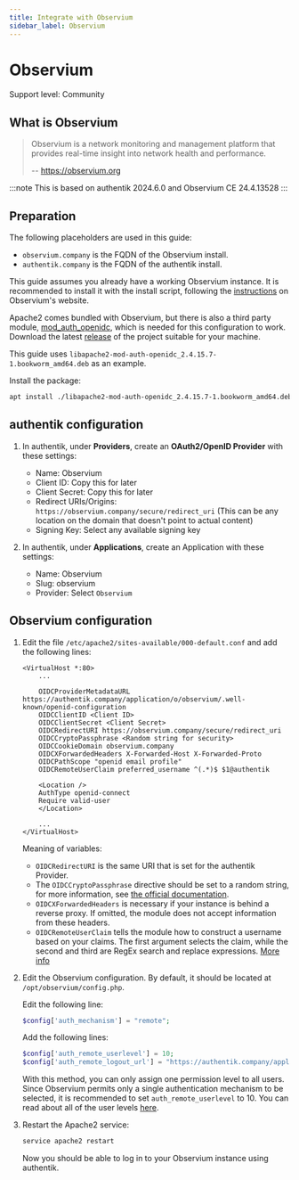 ```yaml
---
title: Integrate with Observium
sidebar_label: Observium
---
```


# Observium

<span class="badge badge--secondary">Support level: Community</span>

## What is Observium

> Observium is a network monitoring and management platform that provides real-time insight into network health and performance.
>
> -- https://observium.org

:::note
This is based on authentik 2024.6.0 and Observium CE 24.4.13528
:::

## Preparation

The following placeholders are used in this guide:

- `observium.company` is the FQDN of the Observium install.
- `authentik.company` is the FQDN of the authentik install.

This guide assumes you already have a working Observium instance. It is recommended to install it with the install script, following the [instructions](https://docs.observium.org/) on Observium's website.

Apache2 comes bundled with Observium, but there is also a third party module, [mod_auth_openidc](https://github.com/OpenIDC/mod_auth_openidc), which is needed for this configuration to work.
Download the latest [release](https://github.com/OpenIDC/mod_auth_openidc/releases) of the project suitable for your machine.

This guide uses `libapache2-mod-auth-openidc_2.4.15.7-1.bookworm_amd64.deb` as an example.

Install the package:

```bash
apt install ./libapache2-mod-auth-openidc_2.4.15.7-1.bookworm_amd64.deb
```

## authentik configuration

1. In authentik, under **Providers**, create an **OAuth2/OpenID Provider** with these settings:

    - Name: Observium
    - Client ID: Copy this for later
    - Client Secret: Copy this for later
    - Redirect URIs/Origins: `https://observium.company/secure/redirect_uri` (This can be any location on the domain that doesn't point to actual content)
    - Signing Key: Select any available signing key

2. In authentik, under **Applications**, create an Application with these settings:

    - Name: Observium
    - Slug: observium
    - Provider: Select `Observium`

## Observium configuration

1. Edit the file `/etc/apache2/sites-available/000-default.conf` and add the following lines:

    ```apacheconf
    <VirtualHost *:80>
        ...

        OIDCProviderMetadataURL https://authentik.company/application/o/observium/.well-known/openid-configuration
        OIDCClientID <Client ID>
        OIDCClientSecret <Client Secret>
        OIDCRedirectURI https://observium.company/secure/redirect_uri
        OIDCCryptoPassphrase <Random string for security>
        OIDCCookieDomain observium.company
        OIDCXForwardedHeaders X-Forwarded-Host X-Forwarded-Proto
        OIDCPathScope "openid email profile"
        OIDCRemoteUserClaim preferred_username ^(.*)$ $1@authentik

        <Location />
        AuthType openid-connect
        Require valid-user
        </Location>

        ...
    </VirtualHost>
    ```

    Meaning of variables:

    - `OIDCRedirectURI` is the same URI that is set for the authentik Provider.
    - The `OIDCCryptoPassphrase` directive should be set to a random string, for more information, see [the official documentation](https://github.com/OpenIDC/mod_auth_openidc/blob/9c0909af71eb52283f4d3797e55d1efef64966f2/auth_openidc.conf#L15).
    - `OIDCXForwardedHeaders` is necessary if your instance is behind a reverse proxy. If omitted, the module does not accept information from these headers.
    - `OIDCRemoteUserClaim` tells the module how to construct a username based on your claims. The first argument selects the claim, while the second and third are RegEx search and replace expressions. [More info](https://github.com/OpenIDC/mod_auth_openidc/blob/9c0909af71eb52283f4d3797e55d1efef64966f2/auth_openidc.conf#L794)

2. Edit the Observium configuration. By default, it should be located at `/opt/observium/config.php`.

    Edit the following line:

    ```php
    $config['auth_mechanism'] = "remote";
    ```

    Add the following lines:

    ```php
    $config['auth_remote_userlevel'] = 10;
    $config['auth_remote_logout_url'] = "https://authentik.company/application/o/observium/end-session/";
    ```

    With this method, you can only assign one permission level to all users. Since Observium permits only a single authentication mechanism to be selected, it is recommended to set `auth_remote_userlevel` to 10. You can read about all of the user levels [here](https://docs.observium.org/user_levels/).

3. Restart the Apache2 service:

    ```bash
    service apache2 restart
    ```

    Now you should be able to log in to your Observium instance using authentik.
